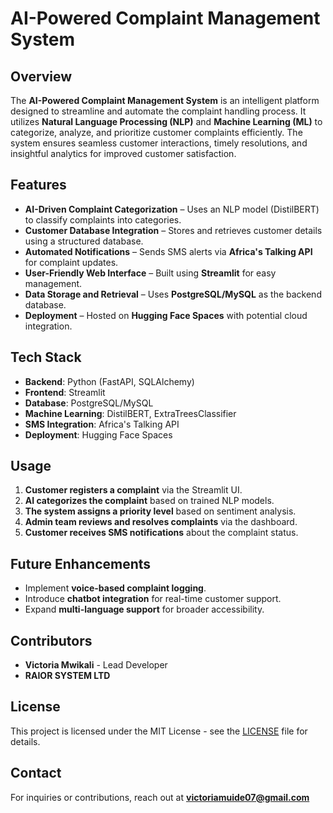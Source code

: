 
# AI-Powered Complaint Management System

## Overview

The **AI-Powered Complaint Management System** is an intelligent platform designed to streamline and automate the complaint handling process. It utilizes **Natural Language Processing (NLP)** and **Machine Learning (ML)** to categorize, analyze, and prioritize customer complaints efficiently. The system ensures seamless customer interactions, timely resolutions, and insightful analytics for improved customer satisfaction.

## Features

- **AI-Driven Complaint Categorization** – Uses an NLP model (DistilBERT) to classify complaints into categories.
- **Customer Database Integration** – Stores and retrieves customer details using a structured database.
- **Automated Notifications** – Sends SMS alerts via **Africa's Talking API** for complaint updates.
- **User-Friendly Web Interface** – Built using **Streamlit** for easy management.
- **Data Storage and Retrieval** – Uses **PostgreSQL/MySQL** as the backend database.
- **Deployment** – Hosted on **Hugging Face Spaces** with potential cloud integration.

## Tech Stack

- **Backend**: Python (FastAPI, SQLAlchemy)
- **Frontend**: Streamlit
- **Database**: PostgreSQL/MySQL
- **Machine Learning**: DistilBERT, ExtraTreesClassifier
- **SMS Integration**: Africa's Talking API
- **Deployment**: Hugging Face Spaces

## Usage

1. **Customer registers a complaint** via the Streamlit UI.
2. **AI categorizes the complaint** based on trained NLP models.
3. **The system assigns a priority level** based on sentiment analysis.
4. **Admin team reviews and resolves complaints** via the dashboard.
5. **Customer receives SMS notifications** about the complaint status.

## Future Enhancements

- Implement **voice-based complaint logging**.
- Introduce **chatbot integration** for real-time customer support.
- Expand **multi-language support** for broader accessibility.

## Contributors

- **Victoria Mwikali** - Lead Developer  
- **RAIOR SYSTEM LTD**

## License

This project is licensed under the MIT License - see the [LICENSE](LICENSE) file for details.

## Contact

For inquiries or contributions, reach out at **victoriamuide07@gmail.com**
